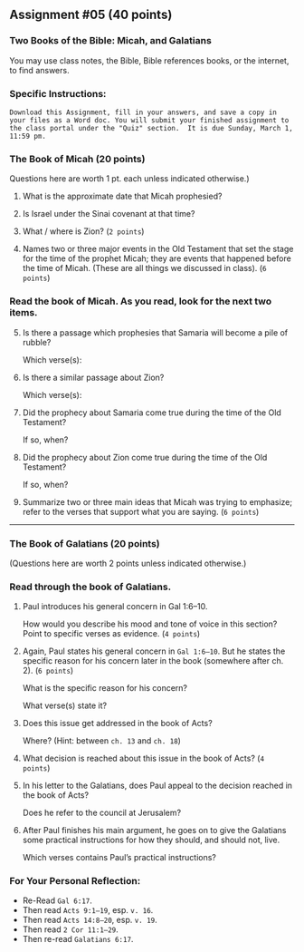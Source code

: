 ## Assignment #05 (40 points)

### Two Books of the Bible: Micah, and Galatians

You may use class notes, the Bible, Bible references books, or the internet, to find answers.

### Specific Instructions:

```
Download this Assignment, fill in your answers, and save a copy in your files as a Word doc. You will submit your finished assignment to the class portal under the "Quiz" section.  It is due Sunday, March 1, 11:59 pm.
```

### The Book of Micah (20 points)
Questions here are worth 1 pt. each unless indicated otherwise.)

1. What is the approximate date that Micah prophesied?

2. Is Israel under the Sinai covenant at that time?

3. What / where is Zion? (`2 points`)

4. Names two or three major events in the Old Testament that set the stage for the time of the prophet Micah; they are events that happened before the time of Micah. (These are all things we discussed in class). (`6 points`)

### Read the book of Micah. As you read, look for the next two items.

5. Is there a passage which prophesies that Samaria will become a pile of rubble?

   Which verse(s):

6. Is there a similar passage about Zion?

   Which verse(s):

7. Did the prophecy about Samaria come true during the time of the Old Testament?

   If so, when?

8. Did the prophecy about Zion come true during the time of the Old Testament?

   If so, when?

9. Summarize two or three main ideas that Micah was trying to emphasize; refer to the verses that support what you are saying. (`6 points`)

---

### The Book of Galatians (20 points)
(Questions here are worth 2 points unless indicated otherwise.)

### Read through the book of Galatians.

1. Paul introduces his general concern in Gal 1:6–10.

   How would you describe his mood and tone of voice in this section?  Point to specific verses as evidence. (`4 points`)

2. Again, Paul states his general concern in `Gal 1:6–10`. But he states the specific reason for his concern later in the book (somewhere after ch. 2). (`6 points`)

   What is the specific reason for his concern?

   What verse(s) state it?

3. Does this issue get addressed in the book of Acts?

   Where? (Hint: between `ch. 13` and `ch. 18`)

4. What decision is reached about this issue in the book of Acts? (`4 points`)

5. In his letter to the Galatians, does Paul appeal to the decision reached in the book of Acts?

   Does he refer to the council at Jerusalem?

6. After Paul finishes his main argument, he goes on to give the Galatians some practical instructions for how they should, and should not, live.

   Which verses contains Paul’s practical instructions?

### For Your Personal Reflection:

- Re-Read `Gal 6:17`.
- Then read `Acts 9:1–19`, esp. `v. 16`.
- Then read `Acts 14:8–20`, esp. `v. 19`.
- Then read `2 Cor 11:1–29`.
- Then re-read `Galatians 6:17`.

